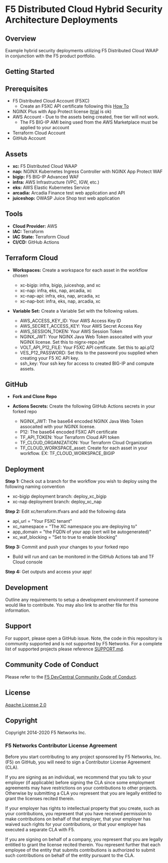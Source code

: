 # F5 Distributed Cloud Hybrid Security Architecture Deployments

## Overview

Example hybrid security deployments utilizing F5 Distributed Cloud WAAP in conjunction with the F5 product portfolio.

## Getting Started

## Prerequisites

* F5 Distributed Cloud Account (F5XC)
  * Create an F5XC API certificate following this [How To](https://docs.cloud.f5.com/docs/how-to/user-mgmt/credentials)
* NGINX Plus with App Protect license ([trial](https://www.nginx.com/free-trial-request/) is ok)
* AWS Account - Due to the assets being created, free tier will not work.
  * The F5 BIG-IP AMI being used from the AWS Marketplace must be applied to your account
* Terraform Cloud Account
* GitHub Account

## Assets

* **xc:** F5 Distributed Cloud WAAP
* **nap:** NGINX Kubernetes Ingress Controller with NGINX App Protect WAF
* **bigip:** F5 BIG-IP Advanced WAF
* **infra:** AWS Infrastructure (VPC, IGW, etc.)
* **eks:** AWS Elastic Kubernetes Service
* **arcadia:** Arcadia Finance test web application and API
* **juiceshop:** OWASP Juice Shop test web application

## Tools

* **Cloud Provider:** AWS
* **IAC:** Terraform
* **IAC State:** Terraform Cloud
* **CI/CD:** GitHub Actions

## Terraform Cloud

* **Workspaces:** Create a workspace for each asset in the workflow chosen
  * xc-bigip: infra, bigip, juiceshop, and xc
  * xc-nap: infra, eks, nap, arcadia, xc
  * xc-nap-api: infra, eks, nap, arcadia, xc
  * xc-nap-bot: infra, eks, nap, arcadia, xc
  
* **Variable Set:** Create a Variable Set with the following values.
  * AWS_ACCESS_KEY_ID: Your AWS Access Key ID
  * AWS_SECRET_ACCESS_KEY: Your AWS Secret Access Key
  * AWS_SESSION_TOKEN: Your AWS Session Token
  * NGINX_JWT: Your NGINX Java Web Token assocaited with your NGINX license. Set this to nignx-repo.jwt
  * VOLT_API_P12_FILE: Your F5XC API certificate. Set this to api.p12
  * VES_P12_PASSWORD: Set this to the password you supplied when creating your F5 XC API key.
  * ssh_key: Your ssh key for access to created BIG-IP and compute assets.

## GitHub

* **Fork and Clone Repo**

* **Actions Secrets:** Create the following GitHub Actions secrets in your forked repo
  *  NGINX_JWT: The base64 encoded NGINX Java Web Token assocaited with your NGINX license.
  *  P12: The base64 encoded F5XC API certificate
  *  TF_API_TOKEN: Your Terraform Cloud API token
  *  TF_CLOUD_ORGANIZATION: Your Terraform Cloud Organization
  *  TF_CLOUD_WORKSPACE_asset: Create for each asset in your workflow.  EX: TF_CLOUD_WORKSPACE_BIGIP

## Deployment

**Step 1:** Check out a branch for the workflow you wish to deploy using the following naming convention
  * xc-bigip deployment branch: deploy_xc_bigip
  * xc-nap deployment branch: deploy_xc_nap

**Step 2:** Edit xc/terraform.tfvars and add the following data
  * api_url = "Your F5XC tenant"
  * xc_namespace = "The XC namespace you are deploying to"
  * app_domain = "the FQDN of your app (cert will be autogenerated)"
  * xc_waf_blocking = "Set to true to enable blocking"

**Step 3:** Commit and push your changes to your forked repo
  * Build will run and can be monitored in the GitHub Actions tab and TF Cloud console

**Step 4:** Get outputs and access your app!

## Development

Outline any requirements to setup a development environment if someone would like to contribute.  You may also link to another file for this information.

## Support

For support, please open a GitHub issue.  Note, the code in this repository is community supported and is not supported by F5 Networks.  For a complete list of supported projects please reference [SUPPORT.md](SUPPORT.md).

## Community Code of Conduct

Please refer to the [F5 DevCentral Community Code of Conduct](code_of_conduct.md).

## License

[Apache License 2.0](LICENSE)

## Copyright

Copyright 2014-2020 F5 Networks Inc.

### F5 Networks Contributor License Agreement

Before you start contributing to any project sponsored by F5 Networks, Inc. (F5) on GitHub, you will need to sign a Contributor License Agreement (CLA).

If you are signing as an individual, we recommend that you talk to your employer (if applicable) before signing the CLA since some employment agreements may have restrictions on your contributions to other projects.
Otherwise by submitting a CLA you represent that you are legally entitled to grant the licenses recited therein.

If your employer has rights to intellectual property that you create, such as your contributions, you represent that you have received permission to make contributions on behalf of that employer, that your employer has waived such rights for your contributions, or that your employer has executed a separate CLA with F5.

If you are signing on behalf of a company, you represent that you are legally entitled to grant the license recited therein.
You represent further that each employee of the entity that submits contributions is authorized to submit such contributions on behalf of the entity pursuant to the CLA.
